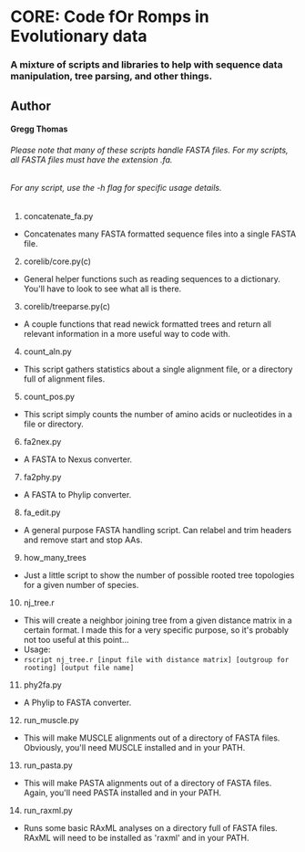 # CORE: Code fOr Romps in Evolutionary data
### A mixture of scripts and libraries to help with sequence data manipulation, tree parsing, and other things.

## Author
#### Gregg Thomas

###### Please note that many of these scripts handle FASTA files. For my scripts, all FASTA files *must* have the extension .fa.
###### For any script, use the -h flag for specific usage details.

1. concatenate_fa.py
  * Concatenates many FASTA formatted sequence files into a single FASTA file.
2. corelib/core.py(c)
  * General helper functions such as reading sequences to a dictionary. You'll have to look to see what all is there.
3. corelib/treeparse.py(c)
  * A couple functions that read newick formatted trees and return all relevant information in a more useful way to code with.
4. count_aln.py
  * This script gathers statistics about a single alignment file, or a directory full of alignment files.
5. count_pos.py
  * This script simply counts the number of amino acids or nucleotides in a file or directory.
6. fa2nex.py
  * A FASTA to Nexus converter.
7. fa2phy.py
  * A FASTA to Phylip converter.
8. fa_edit.py
  * A general purpose FASTA handling script. Can relabel and trim headers and remove start and stop AAs.
9. how\_many\_trees
  * Just a little script to show the number of possible rooted tree topologies for a given number of species.
10. nj_tree.r
  * This will create a neighbor joining tree from a given distance matrix in a certain format. I made this for a very specific purpose, so it's probably not too useful at this point...
  * Usage:
  * `rscript nj_tree.r [input file with distance matrix] [outgroup for rooting] [output file name]`
11. phy2fa.py
  * A Phylip to FASTA converter.
12. run_muscle.py
  * This will make MUSCLE alignments out of a directory of FASTA files. Obviously, you'll need MUSCLE installed and in your PATH.
13. run_pasta.py	
  * This will make PASTA alignments out of a directory of FASTA files. Again, you'll need PASTA installed and in your PATH.
14. run_raxml.py
  * Runs some basic RAxML analyses on a directory full of FASTA files. RAxML will need to be installed as 'raxml' and in your PATH.
